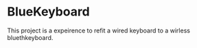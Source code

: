 # BlueKeyboard
This project is a expeirence to refit a wired keyboard to a  wirless bluethkeyboard.
